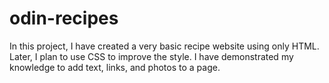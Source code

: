 # odin-recipes

In this project, I have created a very basic recipe website using only HTML. Later, I plan to use CSS to improve the style. I have demonstrated my knowledge to add text, links, and photos to a page.